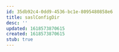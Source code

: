 ```yaml
---
id: 35db92c4-0dd9-4536-bc1e-8095480858e6
title: saslConfigDir
desc: ''
updated: 1618573870615
created: 1618573870615
stub: true
---
```


